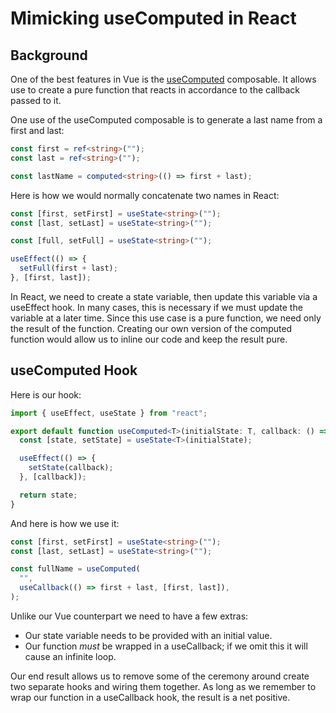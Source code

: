 # Mimicking useComputed in React

## Background

One of the best features in Vue is the [useComputed](https://vuejs.org/guide/essentials/computed.html#basic-example) composable. It allows use to create a pure function that reacts in accordance to the callback passed to it.

One use of the useComputed composable is to generate a last name from a first and last:

```typescript
const first = ref<string>("");
const last = ref<string>("");

const lastName = computed<string>(() => first + last);
```

Here is how we would normally concatenate two names in React:

```typescript
const [first, setFirst] = useState<string>("");
const [last, setLast] = useState<string>("");

const [full, setFull] = useState<string>("");

useEffect(() => {
  setFull(first + last);
}, [first, last]);
```

In React, we need to create a state variable, then update this variable via a useEffect hook. In many cases, this is necessary if we must update the variable at a later time. Since this use case is a pure function, we need only the result of the function. Creating our own version of the computed function would allow us to inline our code and keep the result pure.

## useComputed Hook

Here is our hook:

```typescript
import { useEffect, useState } from "react";

export default function useComputed<T>(initialState: T, callback: () => T): T {
  const [state, setState] = useState<T>(initialState);

  useEffect(() => {
    setState(callback);
  }, [callback]);

  return state;
}
```

And here is how we use it:

```typescript
const [first, setFirst] = useState<string>("");
const [last, setLast] = useState<string>("");

const fullName = useComputed(
  "",
  useCallback(() => first + last, [first, last]),
);
```

Unlike our Vue counterpart we need to have a few extras:

- Our state variable needs to be provided with an initial value.
- Our function _must_ be wrapped in a useCallback; if we omit this it will cause an infinite loop.

Our end result allows us to remove some of the ceremony around create two separate hooks and wiring them together. As long as we remember to wrap our function in a useCallback hook, the result is a net positive.
